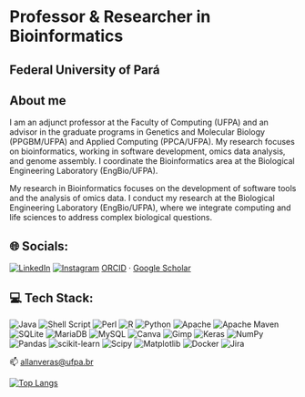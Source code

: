 # Professor & Researcher in Bioinformatics
## Federal University of Pará  

## About me

I am an adjunct professor at the Faculty of Computing (UFPA) and an advisor in the graduate programs in Genetics and Molecular Biology (PPGBM/UFPA) and Applied Computing (PPCA/UFPA). My research focuses on bioinformatics, working in software development, omics data analysis, and genome assembly. I coordinate the Bioinformatics area at the Biological Engineering Laboratory (EngBio/UFPA).

My research in Bioinformatics focuses on the development of software tools and the analysis of omics data. I conduct my research at the Biological Engineering Laboratory (EngBio/UFPA), where we integrate computing and life sciences to address complex biological questions.

## 🌐 Socials:
[![LinkedIn](https://img.shields.io/badge/LinkedIn-%230077B5.svg?logo=linkedin&logoColor=white)](https://linkedin.com/in/allanveras) 
[![Instagram](https://img.shields.io/badge/Instagram-%23E4405F.svg?logo=instagram&logoColor=white)](https://instagram.com/allanverasce)
[ORCID](https://orcid.org/0000-0002-7227-0590) · [Google Scholar](https://scholar.google.com.br/citations?user=g5BHox0AAAAJ&hl=pt-BR) 




## 💻 Tech Stack:
![Java](https://img.shields.io/badge/java-%23ED8B00.svg?style=for-the-badge&logo=openjdk&logoColor=white) ![Shell Script](https://img.shields.io/badge/shell_script-%23121011.svg?style=for-the-badge&logo=gnu-bash&logoColor=white) ![Perl](https://img.shields.io/badge/perl-%2339457E.svg?style=for-the-badge&logo=perl&logoColor=white) ![R](https://img.shields.io/badge/r-%23276DC3.svg?style=for-the-badge&logo=r&logoColor=white) ![Python](https://img.shields.io/badge/python-3670A0?style=for-the-badge&logo=python&logoColor=ffdd54) ![Apache](https://img.shields.io/badge/apache-%23D42029.svg?style=for-the-badge&logo=apache&logoColor=white) ![Apache Maven](https://img.shields.io/badge/Apache%20Maven-C71A36?style=for-the-badge&logo=Apache%20Maven&logoColor=white) ![SQLite](https://img.shields.io/badge/sqlite-%2307405e.svg?style=for-the-badge&logo=sqlite&logoColor=white) ![MariaDB](https://img.shields.io/badge/MariaDB-003545?style=for-the-badge&logo=mariadb&logoColor=white) ![MySQL](https://img.shields.io/badge/mysql-4479A1.svg?style=for-the-badge&logo=mysql&logoColor=white) ![Canva](https://img.shields.io/badge/Canva-%2300C4CC.svg?style=for-the-badge&logo=Canva&logoColor=white) ![Gimp](https://img.shields.io/badge/Gimp-657D8B?style=for-the-badge&logo=gimp&logoColor=FFFFFF) ![Keras](https://img.shields.io/badge/Keras-%23D00000.svg?style=for-the-badge&logo=Keras&logoColor=white) ![NumPy](https://img.shields.io/badge/numpy-%23013243.svg?style=for-the-badge&logo=numpy&logoColor=white) ![Pandas](https://img.shields.io/badge/pandas-%23150458.svg?style=for-the-badge&logo=pandas&logoColor=white) ![scikit-learn](https://img.shields.io/badge/scikit--learn-%23F7931E.svg?style=for-the-badge&logo=scikit-learn&logoColor=white) ![Scipy](https://img.shields.io/badge/SciPy-%230C55A5.svg?style=for-the-badge&logo=scipy&logoColor=%white) ![Matplotlib](https://img.shields.io/badge/Matplotlib-%23ffffff.svg?style=for-the-badge&logo=Matplotlib&logoColor=black) ![Docker](https://img.shields.io/badge/docker-%230db7ed.svg?style=for-the-badge&logo=docker&logoColor=white) ![Jira](https://img.shields.io/badge/jira-%230A0FFF.svg?style=for-the-badge&logo=jira&logoColor=white)



📫 allanveras@ufpa.br

[![Top Langs](https://github-readme-stats.vercel.app/api/top-langs/?username=allanverasce&layout=compact)](https://github.com/allanverasce/github-readme-stats)
<!--
**allanverasce/allanverasce** is a ✨ _special_ ✨ repository because its `README.md` (this file) appears on your GitHub profile.



